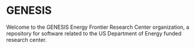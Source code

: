 # GENESIS
Welcome to the GENESIS Energy Frontier Research Center organization, a repository for software related to the US Department of Energy funded research center.
